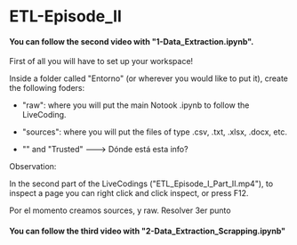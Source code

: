 # ETL-Episode_II

#### You can follow the second video with "1-Data_Extraction.ipynb".

First of all you will have to set up your workspace!

Inside a folder called "Entorno" (or wherever you would like to put it), create the following foders: 

- "raw": where you will put the main Notook .ipynb to follow the LiveCoding.
 
- "sources": where you will put the files of type .csv, .txt, .xlsx, .docx, etc.

- "" and "Trusted"      ---> Dónde está esta info?


Observation:

In the second part of the LiveCodings ("ETL_Episode_I_Part_II.mp4"), to inspect a page you can right click and click inspect, or press F12.




Por el momento creamos sources, y raw.   Resolver 3er punto




#### You can follow the third video with "2-Data_Extraction_Scrapping.ipynb"